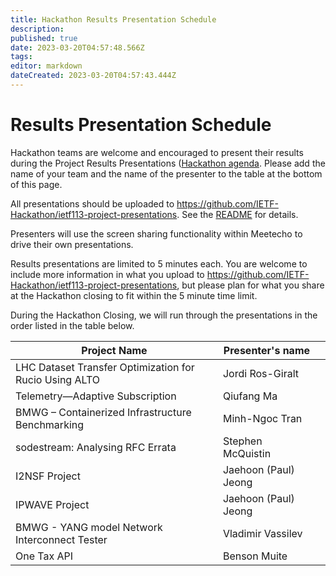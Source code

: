 ```yaml
---
title: Hackathon Results Presentation Schedule
description: 
published: true
date: 2023-03-20T04:57:48.566Z
tags: 
editor: markdown
dateCreated: 2023-03-20T04:57:43.444Z
---
```


# Results Presentation Schedule
Hackathon teams are welcome and encouraged to present their results during the Project Results Presentations ([Hackathon agenda](/meeting/113/hackathon). Please add the name of your team and the name of the presenter to the table at the bottom of this page.

All presentations should be uploaded to https://github.com/IETF-Hackathon/ietf113-project-presentations. See the [README](https://github.com/IETF-Hackathon/ietf113-project-presentations/blob/master/README.md) for details.

Presenters will use the screen sharing functionality within Meetecho to drive their own presentations.

Results presentations are limited to 5 minutes each. You are welcome to include more information in what you upload to https://github.com/IETF-Hackathon/ietf113-project-presentations, but please plan for what you share at the Hackathon closing to fit within the 5 minute time limit.

During the Hackathon Closing, we will run through the presentations in the order listed in the table below.

| Project Name                                           | Presenter's name     |   |
|--------------------------------------------------------|----------------------|---|
| LHC Dataset Transfer Optimization for Rucio Using ALTO | Jordi Ros-Giralt     |   |
|             Telemetry—Adaptive Subscription            |      Qiufang Ma      |   |
| BMWG – Containerized Infrastructure Benchmarking       | Minh-Ngoc Tran       |   |
| sodestream: Analysing RFC Errata                       | Stephen McQuistin    |   |
| I2NSF Project                                          | Jaehoon (Paul) Jeong |   |
| IPWAVE Project                                         | Jaehoon (Paul) Jeong |   |
| BMWG - YANG model Network Interconnect Tester          | Vladimir Vassilev    |   |
| One Tax API                                            |     Benson Muite     |   |